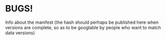 # BUGS!

Info about the manifest (the hash should perhaps be published here when versions are complete, so as to be googlable by people who want to match data versions)
